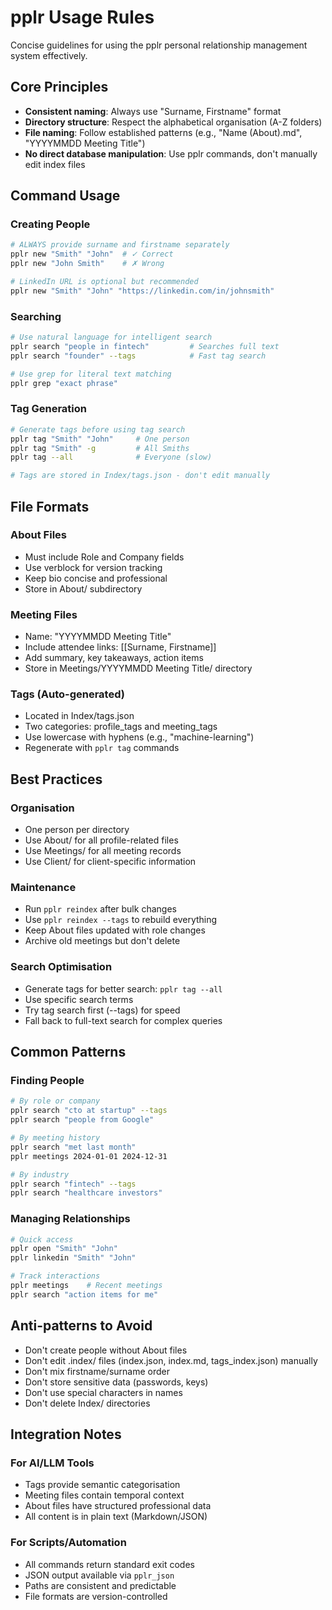 # pplr Usage Rules

Concise guidelines for using the pplr personal relationship management system effectively.

## Core Principles

- **Consistent naming**: Always use "Surname, Firstname" format
- **Directory structure**: Respect the alphabetical organisation (A-Z folders)
- **File naming**: Follow established patterns (e.g., "Name (About).md", "YYYYMMDD Meeting Title")
- **No direct database manipulation**: Use pplr commands, don't manually edit index files

## Command Usage

### Creating People
```bash
# ALWAYS provide surname and firstname separately
pplr new "Smith" "John"  # ✓ Correct
pplr new "John Smith"    # ✗ Wrong

# LinkedIn URL is optional but recommended
pplr new "Smith" "John" "https://linkedin.com/in/johnsmith"
```

### Searching
```bash
# Use natural language for intelligent search
pplr search "people in fintech"         # Searches full text
pplr search "founder" --tags            # Fast tag search

# Use grep for literal text matching
pplr grep "exact phrase"
```

### Tag Generation
```bash
# Generate tags before using tag search
pplr tag "Smith" "John"     # One person
pplr tag "Smith" -g         # All Smiths
pplr tag --all              # Everyone (slow)

# Tags are stored in Index/tags.json - don't edit manually
```

## File Formats

### About Files
- Must include Role and Company fields
- Use verblock for version tracking
- Keep bio concise and professional
- Store in About/ subdirectory

### Meeting Files
- Name: "YYYYMMDD Meeting Title"
- Include attendee links: [[Surname, Firstname]]
- Add summary, key takeaways, action items
- Store in Meetings/YYYYMMDD Meeting Title/ directory

### Tags (Auto-generated)
- Located in Index/tags.json
- Two categories: profile_tags and meeting_tags
- Use lowercase with hyphens (e.g., "machine-learning")
- Regenerate with `pplr tag` commands

## Best Practices

### Organisation
- One person per directory
- Use About/ for all profile-related files
- Use Meetings/ for all meeting records
- Use Client/ for client-specific information

### Maintenance
- Run `pplr reindex` after bulk changes
- Use `pplr reindex --tags` to rebuild everything
- Keep About files updated with role changes
- Archive old meetings but don't delete

### Search Optimisation
- Generate tags for better search: `pplr tag --all`
- Use specific search terms
- Try tag search first (--tags) for speed
- Fall back to full-text search for complex queries

## Common Patterns

### Finding People
```bash
# By role or company
pplr search "cto at startup" --tags
pplr search "people from Google"

# By meeting history
pplr search "met last month"
pplr meetings 2024-01-01 2024-12-31

# By industry
pplr search "fintech" --tags
pplr search "healthcare investors"
```

### Managing Relationships
```bash
# Quick access
pplr open "Smith" "John"
pplr linkedin "Smith" "John"

# Track interactions
pplr meetings    # Recent meetings
pplr search "action items for me"
```

## Anti-patterns to Avoid

- Don't create people without About files
- Don't edit .index/ files (index.json, index.md, tags_index.json) manually
- Don't mix firstname/surname order
- Don't store sensitive data (passwords, keys)
- Don't use special characters in names
- Don't delete Index/ directories

## Integration Notes

### For AI/LLM Tools
- Tags provide semantic categorisation
- Meeting files contain temporal context
- About files have structured professional data
- All content is in plain text (Markdown/JSON)

### For Scripts/Automation
- All commands return standard exit codes
- JSON output available via `pplr_json`
- Paths are consistent and predictable
- File formats are version-controlled